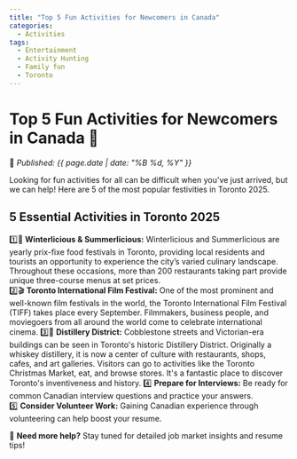 ```yaml
---
title: "Top 5 Fun Activities for Newcomers in Canada"
categories:
  - Activities
tags:
  - Entertainment
  - Activity Hunting
  - Family fun
  - Toronto
---
```


# **Top 5 Fun Activities for Newcomers in Canada** 🎉 

📅 *Published: {{ page.date | date: "%B %d, %Y" }}*  

Looking for fun activities for all can be difficult when you've just arrived, but we can help! Here are 5 of the most popular festivities in Toronto 2025.

## **5 Essential Activities in Toronto 2025**  
1️⃣🎊 **Winterlicious & Summerlicious:** Winterlicious and Summerlicious are yearly prix-fixe food festivals in Toronto, providing local residents and tourists an opportunity to experience the city’s varied culinary landscape. Throughout these occasions, more than 200 restaurants taking part provide unique three-course menus at set prices.  
2️⃣🎬 **Toronto International Film Festival:** One of the most prominent and well-known film festivals in the world, the Toronto International Film Festival (TIFF) takes place every September. Filmmakers, business people, and moviegoers from all around the world come to celebrate international cinema. 
3️⃣🥃 **Distillery District:** Cobblestone streets and Victorian-era buildings can be seen in Toronto's historic Distillery District. Originally a whiskey distillery, it is now a center of culture with restaurants, shops, cafes, and art galleries. Visitors can go to activities like the Toronto Christmas Market, eat, and browse stores. It's a fantastic place to discover Toronto's inventiveness and history. 
4️⃣ **Prepare for Interviews:** Be ready for common Canadian interview questions and practice your answers.  
5️⃣ **Consider Volunteer Work:** Gaining Canadian experience through volunteering can help boost your resume.  

📍 **Need more help?** Stay tuned for detailed job market insights and resume tips!  
